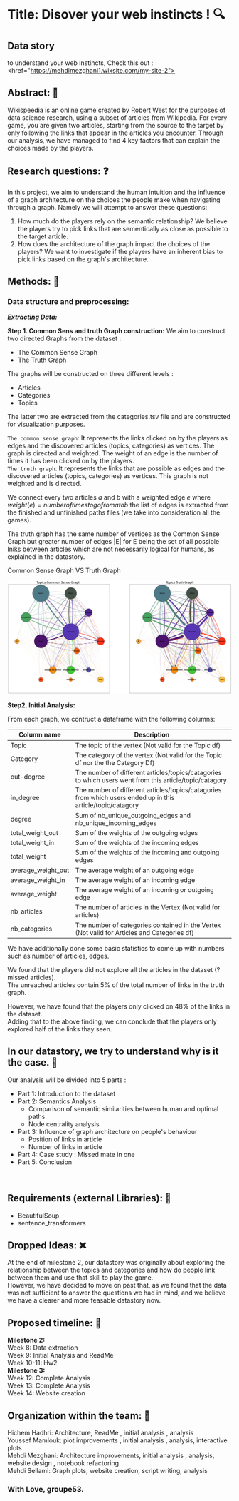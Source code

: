 # Title: Disover your web instincts ! :mag:


## Data story
to understand your web instincts, Check this out : <href="https://mehdimezghani1.wixsite.com/my-site-2">


## Abstract: :page_with_curl:
Wikispeedia is an online game created by Robert West for the purposes of data science research, using a subset of articles from Wikipedia.
For every game, you are given two articles, starting from the source to the target by only following the links that appear in the articles you encounter.
Through our analysis, we have managed to find 4 key factors that can explain the choices made by the players.
## Research questions: :question:
In this project, we aim to understand the human intuition and the influence of a graph architecture on the choices the people make when navigating through a graph.
Namely we will attempt to answer these questions:
1) How much do the players rely on the semantic relationship? We believe the players try to pick links that are sementically as close as possible to the target article.
2) How does the architecture of the graph impact the choices of the players? We want to investigate if the players have an inherent bias to pick links based on the graph's architecture.


## Methods: :hammer:


### Data structure and preprocessing: 
 ***Extracting Data:***



**Step 1. Common Sens and truth Graph construction:**
We aim to construct two directed Graphs from the dataset : 
- The Common Sense Graph
- The Truth Graph
  
The graphs will be constructed on three different levels  : 
- Articles
- Categories
- Topics

The latter two are extracted from the categories.tsv file and are constructed for visualization purposes.


  
`The common sense graph`: It represents the links clicked on by the players as edges and the discovered articles (topics, categories) as vertices.
The graph is directed and weighted. The weight of an edge is the number of times it has been clicked on by the players. <br>
`The truth graph`: It represents the links that are possible as edges and the discovered articles (topics, categories) as vertices.
This graph is not weighted and is directed.




 We connect every two articles $a$ and $b$ with a weighted edge $e$ where $weight(e) = number of times to go from a to b$
the list of edges is extracted from the finished and unfinished paths files (we take into consideration all the games).


The truth graph has the same number of vertices as the Common Sense Graph but greater number of edges |E|
for E being the set of all possible lniks between articles which are not necessarily logical for humans, as explained in the datastory.

Common Sense Graph  VS  Truth Graph

![alt text](https://github.com/epfl-ada/ada-2022-project-groupe53/blob/main/output.png)

**Step2. Initial Analysis:**

From each graph, we contruct a dataframe with the following columns:

| Column name          | Description                                                                                                                                                                                       |   
|----------------------|---------------------------------------------------------------------------------------------------------------------------------------------------------------------------------------------------|
| Topic           | The topic of the vertex (Not valid for the Topic df)                                                                                                                                    |
| Category            | The category of the vertex (Not valid for the Topic df nor the the Category Df)                                                                      |
| out-degree          | The number of different articles/topics/catagories to which users went from this article/topic/catagory      |
| in_degree          | The number of different articles/topics/catagories from which users ended up in this article/topic/catagory    |
| degree            | Sum of nb_unique_outgoing_edges and nb_unique_incoming_edges            |
| total_weight_out        | Sum of the weights of the outgoing edges     |
| total_weight_in        | Sum of the weights of the incoming edges      |
| total_weight        | Sum of the weights of the incoming and outgoing edges       |
| average_weight_out        | The average weight of an outgoing edge      |
| average_weight_in       | The average weight of an incoming edge     |
| average_weight       | The average weight of an incoming or outgoing edge      |
| nb_articles       |   The number of articles in the Vertex (Not valid for articles)    |
| nb_categories       | The number of categories contained in the Vertex (Not valid for Articles and Categories df)   |


We have additionally done some basic statistics to come up with numbers such as number of articles, edges.<br>

We found that the players did not explore all the articles in the dataset (? missed articles). <br>
The unreached articles contain 5% of the total number of links in the truth graph. 

However, we have found that the players only clicked on 48% of the links in the dataset.<br> Adding that to the above finding, we can conclude that the players only explored half of the links thay seen.<br>


## In our datastory, we try to understand why is it the case. <!-- insert emoji --> :thinking: 
Our analysis will be divided into 5 parts :
- Part 1: Introduction to the dataset
- Part 2: Semantics Analysis
  - Comparison of semantic similarities between human and optimal paths
  - Node centrality analysis
- Part 3: Influence of graph architecture on people's behaviour
  - Position of links in article
  - Number of links in article
- Part 4: Case study : Missed mate in one
- Part 5: Conclusion
<br>


## Requirements (external Libraries): :wrench:
- BeautifulSoup
- sentence_transformers
## Dropped Ideas: :x:
At the end of milestone 2, our datastory was originally about exploring the relationship between the topics and categories and how do people link between them and use that skill to play the game.<br>
However, we have decided to move on past that, as we found that the data was not sufficient to answer the questions we had in mind, and we believe we have a clearer and more feasable datastory now.

## Proposed timeline:   :calendar:                                                                                                                                                                          
**Milestone 2:** <br>
Week 8: Data extraction <br>
Week 9: Initial Analysis and ReadMe <br>
Week 10-11: Hw2 <br>
**Milestone 3:** <br>
Week 12: Complete Analysis <br>
Week 13: Complete Analysis <br>
Week 14: Website creation <br>

## Organization within the team: :busts_in_silhouette:

Hichem Hadhri: Architecture, ReadMe , initial analysis , analysis <br>
Youssef Mamlouk: plot improvements , initial analysis , analysis, interactive plots <br>
Mehdi Mezghani: Architecture improvements, initial analysis , analysis, website design , notebook refactoring <br>
Mehdi Sellami: Graph plots, website creation, script writing, analysis <br>


### With Love, groupe53.
